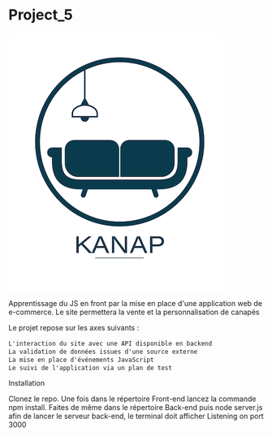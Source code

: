 # Project_5 

![](kanap.png)

Apprentissage du JS en front par la mise en place d'une application web de e-commerce.
Le site permettera la vente et la personnalisation de canapés

Le projet repose sur les axes suivants :

    L'interaction du site avec une API disponible en backend
    La validation de données issues d'une source externe
    La mise en place d'événements JavaScript
    Le suivi de l'application via un plan de test

Installation

Clonez le repo. Une fois dans le répertoire Front-end lancez la commande npm install. Faites de même dans le répertoire Back-end puis node server.js afin de lancer le serveur back-end, le terminal doit afficher Listening on port 3000
